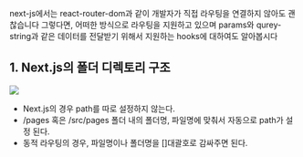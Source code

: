 next-js에서는 react-router-dom과 같이 개발자가 직접 라우팅을 연결하지 않아도 괜찮습니다
그렇다면, 어떠한 방식으로 라우팅을 지원하고 있으며 params와 qurey-string과 같은 데이터를 전달받기 위해서 지원하는 hooks에 대하여도 알아봅시다

## 1. Next.js의 폴더 디렉토리 구조

<img src = "https://miriya.net/blog/cliz752zc000lwb86y5gtxstu"></img>

- Next.js의 경우 path를 따로 설정하지 않는다.
- /pages 혹은 /src/pages 폴더 내의 폴더명, 파일명에 맞춰서 자동으로 path가 설정 된다.
- 동적 라우팅의 경우, 파일명이나 폴더명을 []대괄호로 감싸주면 된다.
